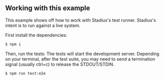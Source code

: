 ## Working with this example

This example shows off how to work with Stadius's test runner.
Stadius's intent is to run against a live system.


First install the dependencies:
```bash
$ npm i
```

Then, run the tests:
The tests will start the development server.
Depending on your terminal, after the test suite, you may need to send a termination signal (usually ctrl+c) to release the STDOUT/STDIN.

```bash
$ npm run test:e2e
```
